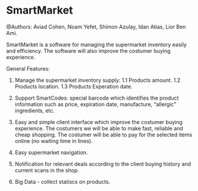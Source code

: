# SmartMarket

@Authors: Aviad Cohen, Noam Yefet, Shimon Azulay, Idan Atias, Lior Ben Ami.

SmartMarket is a software for managing the supermarket inventory easily and efficiency.
The software will also improve the costumer buying experience.

General Features:

1. Manage the supermarket inventory supply:
	1.1 Products amount.
	1.2 Products location.
	1.3 Products Experation date.
	
2. Support SmartCodes: special barcode which identifies the product information such
   as price, expiration date, manufacture, “allergic” ingredients, etc.
  
3. Easy and simple client interface which improve the costumer buying experience. The costumers
   we will be able to make fast, reliable and cheap shopping. The costumer will be able to pay
   for the selected items online (no waiting time in lines).
   
4. Easy supermarket navigation.

5. Notification for relevant deals according to the client buying history and current scans in the shop.

6. Big Data - collect statiscs on products.
